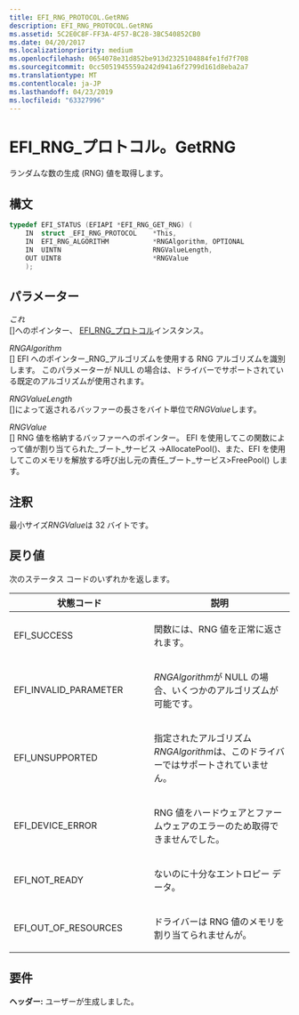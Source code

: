 ```yaml
---
title: EFI_RNG_PROTOCOL.GetRNG
description: EFI_RNG_PROTOCOL.GetRNG
ms.assetid: 5C2E0C8F-FF3A-4F57-BC28-3BC540852CB0
ms.date: 04/20/2017
ms.localizationpriority: medium
ms.openlocfilehash: 0654078e31d852be913d2325104884fe1fd7f708
ms.sourcegitcommit: 0cc5051945559a242d941a6f2799d161d8eba2a7
ms.translationtype: MT
ms.contentlocale: ja-JP
ms.lasthandoff: 04/23/2019
ms.locfileid: "63327996"
---
```

# <a name="efirngprotocolgetrng"></a>EFI\_RNG\_プロトコル。GetRNG


ランダムな数の生成 (RNG) 値を取得します。

## <a name="syntax"></a>構文


```cpp
typedef EFI_STATUS (EFIAPI *EFI_RNG_GET_RNG) (
    IN  struct _EFI_RNG_PROTOCOL    *This,
    IN  EFI_RNG_ALGORITHM           *RNGAlgorithm, OPTIONAL
    IN  UINTN                       RNGValueLength,
    OUT UINT8                       *RNGValue
    );
```

## <a name="parameters"></a>パラメーター


<a href="" id="this"></a>*これ*  
\[\]へのポインター、 [EFI\_RNG\_プロトコル](efi-rng-protocol.md)インスタンス。

<a href="" id="rngalgorithm"></a>*RNGAlgorithm*  
\[\] EFI へのポインター\_RNG\_アルゴリズムを使用する RNG アルゴリズムを識別します。 このパラメーターが NULL の場合は、ドライバーでサポートされている既定のアルゴリズムが使用されます。

<a href="" id="rngvaluelength"></a>*RNGValueLength*  
\[\]によって返されるバッファーの長さをバイト単位で*RNGValue*します。

<a href="" id="rngvalue"></a>*RNGValue*  
\[\] RNG 値を格納するバッファーへのポインター。 EFI を使用してこの関数によって値が割り当てられた\_ブート\_サービス -&gt;AllocatePool()、また、EFI を使用してこのメモリを解放する呼び出し元の責任\_ブート\_サービス&gt;FreePool() します。

## <a name="remarks"></a>注釈


最小サイズ*RNGValue*は 32 バイトです。

## <a name="return-value"></a>戻り値


次のステータス コードのいずれかを返します。

<table>
<colgroup>
<col width="50%" />
<col width="50%" />
</colgroup>
<thead>
<tr class="header">
<th>状態コード</th>
<th>説明</th>
</tr>
</thead>
<tbody>
<tr class="odd">
<td><p>EFI_SUCCESS</p></td>
<td><p>関数には、RNG 値を正常に返されます。</p></td>
</tr>
<tr class="even">
<td><p>EFI_INVALID_PARAMETER</p></td>
<td><p><em>RNGAlgorithm</em>が NULL の場合、いくつかのアルゴリズムが可能です。</p></td>
</tr>
<tr class="odd">
<td><p>EFI_UNSUPPORTED</p></td>
<td><p>指定されたアルゴリズム<em>RNGAlgorithm</em>は、このドライバーではサポートされていません。</p></td>
</tr>
<tr class="even">
<td><p>EFI_DEVICE_ERROR</p></td>
<td><p>RNG 値をハードウェアとファームウェアのエラーのため取得できませんでした。</p></td>
</tr>
<tr class="odd">
<td><p>EFI_NOT_READY</p></td>
<td><p>ないのに十分なエントロピー データ。</p></td>
</tr>
<tr class="even">
<td><p>EFI_OUT_OF_RESOURCES</p></td>
<td><p>ドライバーは RNG 値のメモリを割り当てられませんが。</p></td>
</tr>
</tbody>
</table>

 

## <a name="requirements"></a>要件


**ヘッダー:** ユーザーが生成しました。

 

 





